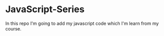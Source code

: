 # JavaScript-Series
In this repo I'm going to add my javascript code which I'm learn from my course.
